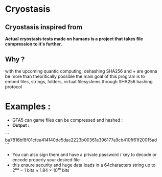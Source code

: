 # Cryostasis

## Cryostasis inspired from
**Actual cryostasis tests made on humans
is a project that takes file compression to it's further.**

## Why ?
with the upcoming quantic computing, dehashing SHA256 and +  are gonna be more than theoritically possible
the main goal of this program is to embed files, strings, folders, virtual filesystems through
SHA256 hashing protocol

# Examples :
- GTA5 can game files can be compressed and hashed :
- **Output :**

´´´
ba7816bf8f01cfea414140de5dae2223b00361a396177a9cb410ff61f20015ad
´´´

- You can also sign them and have a private password / key to decode or encode properly your desired file
- this ensure security and huge data loads in a 64characters string up to 2⁶⁴ − 1 bits ≈ 1.84 × 10¹⁹ bits